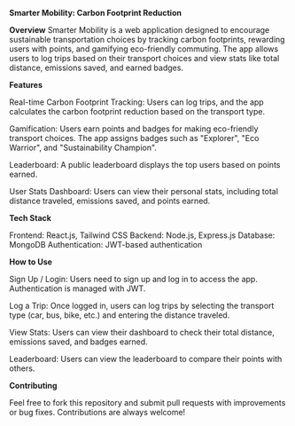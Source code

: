**Smarter Mobility: Carbon Footprint Reduction**

**Overview**
Smarter Mobility is a web application designed to encourage sustainable transportation choices by tracking carbon footprints, rewarding users with points, and gamifying eco-friendly commuting. The app allows users to log trips based on their transport choices and view stats like total distance, emissions saved, and earned badges.




**Features**

Real-time Carbon Footprint Tracking: Users can log trips, and the app calculates the carbon footprint reduction based on the transport type.

Gamification: Users earn points and badges for making eco-friendly transport choices. The app assigns badges such as "Explorer", "Eco Warrior", and "Sustainability Champion".

Leaderboard: A public leaderboard displays the top users based on points earned.

User Stats Dashboard: Users can view their personal stats, including total distance traveled, emissions saved, and points earned.





**Tech Stack**

Frontend: React.js, Tailwind CSS
Backend: Node.js, Express.js
Database: MongoDB
Authentication: JWT-based authentication





**How to Use**

Sign Up / Login: Users need to sign up and log in to access the app. Authentication is managed with JWT.

Log a Trip: Once logged in, users can log trips by selecting the transport type (car, bus, bike, etc.) and entering the distance traveled.

View Stats: Users can view their dashboard to check their total distance, emissions saved, and badges earned.

Leaderboard: Users can view the leaderboard to compare their points with others.






**Contributing**

Feel free to fork this repository and submit pull requests with improvements or bug fixes. Contributions are always welcome!
